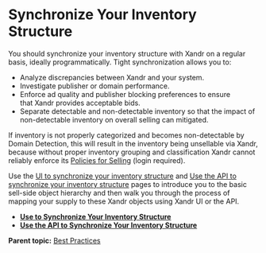 # Synchronize Your Inventory Structure

<div class="body">

You should synchronize your inventory structure with
<span class="ph">Xandr</span> on a regular basis, ideally
programmatically. Tight synchronization allows you to:

- Analyze discrepancies between <span class="ph">Xandr</span> and your
  system. 
- Investigate publisher or domain performance.
- Enforce ad quality and publisher blocking preferences to ensure
  that <span class="ph">Xandr</span> provides acceptable bids.
- Separate detectable and non-detectable inventory so that the impact of
  non-detectable inventory on overall selling can mitigated. 

If inventory is not properly categorized and becomes non-detectable by
Domain Detection, this will result in the inventory being unsellable via
<span class="ph">Xandr</span>, because without proper inventory grouping
and classification <span class="ph">Xandr</span> cannot reliably enforce
its <a href="https://wiki.xandr.com/display/policies/Policies+for+Selling"
class="xref" target="_blank">Policies for Selling</a> (login required). 

Use the <a
href="https://docs.xandr.com/bundle/supply-partners/page/use-the-ui-to-synchronize-your-inventory-structure.html"
class="xref" target="_blank">UI to synchronize your inventory
structure</a> and <a
href="https://docs.xandr.com/bundle/supply-partners/page/use-the-api-to-synchronize-your-inventory-structure.html"
class="xref" target="_blank">Use the API to synchronize your inventory
structure</a> pages to introduce you to the basic sell-side object
hierarchy and then walk you through the process of mapping your supply
to these <span class="ph">Xandr</span> objects using
<span class="ph">Xandr</span> UI or the API.

</div>

<div class="related-links">

- **[Use to Synchronize Your Inventory
  Structure](use-the-ui-to-synchronize-your-inventory-structure.html)**  
- **[Use the API to Synchronize Your Inventory
  Structure](use-the-api-to-synchronize-your-inventory-structure.html)**  

<div class="familylinks">

<div class="parentlink">

**Parent topic:**
<a href="best-practices.html" class="link">Best Practices</a>

</div>

</div>

</div>
